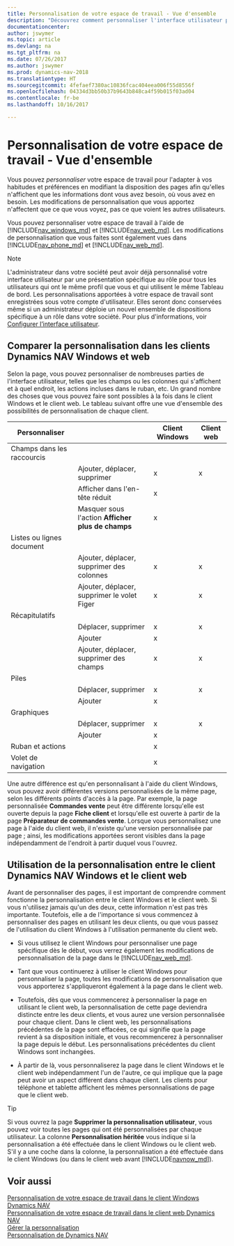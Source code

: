 ```yaml
---
title: Personnalisation de votre espace de travail - Vue d'ensemble
description: "Découvrez comment personnaliser l'interface utilisateur pour l'adapter à votre méthode de travail."
documentationcenter: 
author: jswymer
ms.topic: article
ms.devlang: na
ms.tgt_pltfrm: na
ms.date: 07/26/2017
ms.author: jswymer
ms.prod: dynamics-nav-2018
ms.translationtype: HT
ms.sourcegitcommit: 4fefaef7380ac10836fcac404eea006f55d8556f
ms.openlocfilehash: 04334d3bb50b37b9643b848ca4f59b015f03ad04
ms.contentlocale: fr-be
ms.lasthandoff: 10/16/2017

---
```

# <a name="personalizing-your-workspace---overview"></a>Personnalisation de votre espace de travail - Vue d'ensemble
Vous pouvez *personnaliser* votre espace de travail pour l'adapter à vos habitudes et préférences en modifiant la disposition des pages afin qu'elles n'affichent que les informations dont vous avez besoin, où vous avez en besoin. Les modifications de personnalisation que vous apportez n'affectent que ce que vous voyez, pas ce que voient les autres utilisateurs.

Vous pouvez personnaliser votre espace de travail à l'aide de [!INCLUDE[nav_windows_md](includes/nav_windows_md.md)] et [!INCLUDE[nav_web_md](includes/nav_web_md.md)]. Les modifications de personnalisation que vous faites sont également vues dans [!INCLUDE[nav_phone_md](includes/nav_phone_md.md)] et [!INCLUDE[nav_web_md](includes/nav_phone_md.md)].
  
> [!NOTE]  
> L'administrateur dans votre société peut avoir déjà personnalisé votre interface utilisateur par une présentation spécifique au rôle pour tous les utilisateurs qui ont le même profil que vous et qui utilisent le même Tableau de bord. Les personnalisations apportées à votre espace de travail sont enregistrées sous votre compte d'utilisateur. Elles seront donc conservées même si un administrateur déploie un nouvel ensemble de dispositions spécifique à un rôle dans votre société. Pour plus d'informations, voir [Configurer l’interface utilisateur](admin-configure-user-interface.md).

## <a name="comparing-personalization-in-the-dynamics-nav-windows-and-web-clients"></a>Comparer la personnalisation dans les clients Dynamics NAV Windows et web
Selon la page, vous pouvez personnaliser de nombreuses parties de l'interface utilisateur, telles que les champs ou les colonnes qui s'affichent et à quel endroit, les actions incluses dans le ruban, etc. Un grand nombre des choses que vous pouvez faire sont possibles à la fois dans le client Windows et le client web. Le tableau suivant offre une vue d'ensemble des possibilités de personnalisation de chaque client.

|  Personnaliser  ||  Client Windows  |  Client web  |
|---------------|-|------------------|--------------|
|Champs dans les raccourcis||||
||Ajouter, déplacer, supprimer |x|x|
||Afficher dans l'en-tête réduit|x||
||Masquer sous l'action **Afficher plus de champs**|x||
|Listes ou lignes document ||||
||Ajouter, déplacer, supprimer des colonnes  |x|x|
||Ajouter, déplacer, supprimer le volet Figer  |x|x|
|Récapitulatifs|||
||Déplacer, supprimer|x|x|
||Ajouter|x||
||Ajouter, déplacer, supprimer des champs|x|x|
|Piles||||
||Déplacer, supprimer|x|x|
||Ajouter |x||
|Graphiques||||
||Déplacer, supprimer|x|x|
||Ajouter|x| |
|Ruban et actions||x||
|Volet de navigation||x||

Une autre différence est qu'en personnalisant à l'aide du client Windows, vous pouvez avoir différentes versions personnalisées de la même page, selon les différents points d'accès à la page. Par exemple, la page personnalisée **Commandes vente** peut être différente lorsqu'elle est ouverte depuis la page **Fiche client** et lorsqu'elle est ouverte à partir de la page **Préparateur de commandes vente**. Lorsque vous personnalisez une page à l'aide du client web, il n'existe qu'une version personnalisée par page ; ainsi, les modifications apportées seront visibles dans la page indépendamment de l'endroit à partir duquel vous l'ouvrez.

##  <a name="PersonalizationWinWeb"></a>Utilisation de la personnalisation entre le client Dynamics NAV Windows et le client web
Avant de personnaliser des pages, il est important de comprendre comment fonctionne la personnalisation entre le client Windows et le client web. Si vous n'utilisez jamais qu'un des deux, cette information n'est pas très importante. Toutefois, elle a de l'importance si vous commencez à personnaliser des pages en utilisant les deux clients, ou que vous passez de l'utilisation du client Windows à l'utilisation permanente du client web.  

-   Si vous utilisez le client Windows pour personnaliser une page spécifique dès le début, vous verrez également les modifications de personnalisation de la page dans le [!INCLUDE[nav_web_md](includes/nav_web_md.md)].

-   Tant que vous continuerez à utiliser le client Windows pour personnaliser la page, toutes les modifications de personnalisation que vous apporterez s'appliqueront également à la page dans le client web.

-   Toutefois, dès que vous commencerez à personnaliser la page en utilisant le client web, la personnalisation de cette page deviendra distincte entre les deux clients, et vous aurez une version personnalisée pour chaque client. Dans le client web, les personnalisations précédentes de la page sont effacées, ce qui signifie que la page revient à sa disposition initiale, et vous recommencerez à personnaliser la page depuis le début. Les personnalisations précédentes du client Windows sont inchangées.

- À partir de là, vous personnaliserez la page dans le client Windows et le client web indépendamment l'un de l'autre, ce qui implique que la page peut avoir un aspect différent dans chaque client. Les clients pour téléphone et tablette affichent les mêmes personnalisations de page que le client web.  

> [!Tip]  
>Si vous ouvrez la page **Supprimer la personnalisation utilisateur**, vous pouvez voir toutes les pages qui ont été personnalisées par chaque utilisateur. La colonne **Personnalisation héritée** vous indique si la personnalisation a été effectuée dans le client Windows ou le client web. S'il y a une coche dans la colonne, la personnalisation a été effectuée dans le client Windows (ou dans le client web avant [!INCLUDE[navnow_md](includes/navnow_md.md)]).

## <a name="see-also"></a>Voir aussi
[Personnalisation de votre espace de travail dans le client Windows Dynamics NAV](ui-personalization-windows-client.md)  
[Personnalisation de votre espace de travail dans le client web Dynamics NAV](ui-personalization-user.md)  
[Gérer la personnalisation](ui-personalization-manage.md)  
[Personnalisation de Dynamics NAV](ui-customizing-overview.md)  

